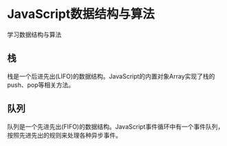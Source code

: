 # JavaScript数据结构与算法
学习数据结构与算法
## 栈
栈是一个后进先出(LIFO)的数据结构。JavaScript的内置对象Array实现了栈的push、pop等相关方法。
## 队列
队列是一个先进先出(FIFO)的数据结构。JavaScript事件循环中有一个事件队列，按照先进先出的规则来处理各种异步事件。